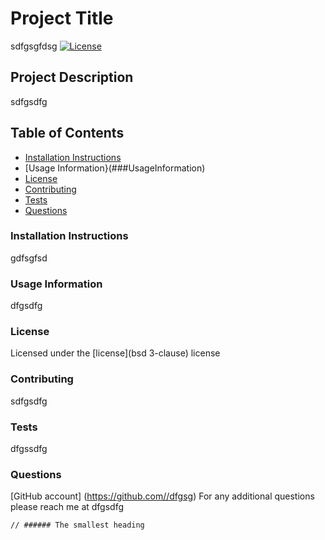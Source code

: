 
# Project Title
sdfgsgfdsg  [![License](https://img.shields.io/badge/License-Apache_2.0-blue.svg)](https://opensource.org/licenses/Apache-2.0)

## Project Description
sdfgsdfg

## Table of Contents
- [Installation Instructions](###InstallationInstructions)
- [Usage Information}(###UsageInformation)
- [License](####License)
- [Contributing](###Contributing)
- [Tests](###Tests)
- [Questions](###Questions)
   
### Installation Instructions
gdfsgfsd
    
### Usage Information
dfgsdfg

### License
Licensed under the [license](bsd 3-clause) license

### Contributing 
sdfgsdfg

### Tests
dfgssdfg

### Questions
[GitHub account] (https://github.com//dfgsg)
For any additional questions please reach me at dfgsdfg

    // ###### The smallest heading

    